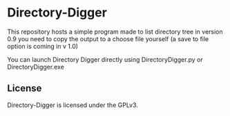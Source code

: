 Directory-Digger
===============
This repository hosts a simple program made to list directory tree
in version 0.9 you need to copy the output to a choose file yourself
(a save to file option is coming in v 1.0) 

You can launch Directory Digger directly using DirectoryDigger.py or DirectoryDigger.exe

License
-------
Directory-Digger is licensed under the GPLv3.

